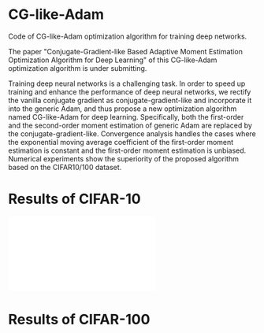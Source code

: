 # CG-like-Adam
Code of CG-like-Adam optimization algorithm for training deep networks.

The paper "Conjugate-Gradient-like Based Adaptive Moment Estimation Optimization Algorithm for Deep Learning" of this CG-like-Adam optimization algorithm is under submitting.

Training deep neural networks is a challenging task. In order to speed up training and enhance the performance of deep neural networks, we rectify the vanilla conjugate gradient as conjugate-gradient-like and incorporate it into the generic Adam, and thus propose a new optimization algorithm named CG-like-Adam for deep learning. Specifically, both the first-order and the second-order moment estimation of generic Adam are replaced by the conjugate-gradient-like. Convergence analysis handles the cases where the exponential moving average coefficient of the first-order moment estimation is constant and the first-order moment estimation is unbiased. Numerical experiments show the superiority of the proposed algorithm based on the CIFAR10/100 dataset.

# Results of CIFAR-10
![Image text](fig/cifar10/CG-Adam-VS-Adam/VGG/Adam_CG-like-Adam_train_log_loss.pdf)

# Results of CIFAR-100
